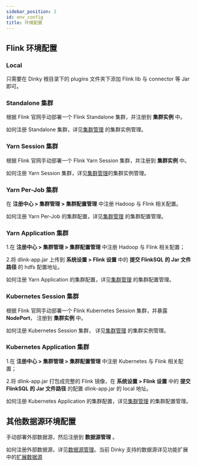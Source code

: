 ```yaml
---
sidebar_position: 2
id: env_config
title: 环境配置
---
```





## Flink 环境配置

### Local

只需要在 Dinky 根目录下的 plugins 文件夹下添加 Flink lib 与 connector 等 Jar 即可。

### Standalone 集群

根据 Flink 官网手动部署一个 Flink Standalone 集群，并注册到 **集群实例** 中。

如何注册 Standalone 集群，详见[集群管理](../../register_center/cluster_manage) 的集群实例管理。

### Yarn Session 集群

根据 Flink 官网手动部署一个 Flink Yarn Session 集群，并注册到 **集群实例** 中。

如何注册 Yarn Session 集群，详见[集群管理](../../register_center/cluster_manage)的集群实例管理。

### Yarn Per-Job 集群

在 **注册中心 > 集群管理 > 集群配置管理** 中注册 Hadoop 与 Flink 相关配置。

如何注册 Yarn Per-Job 的集群配置，详见[集群管理](../../register_center/cluster_manage) 的集群配置管理。

### Yarn Application 集群

1.在 **注册中心 > 集群管理 > 集群配置管理** 中注册 Hadoop 与 Flink 相关配置；

2.将 dlink-app.jar 上传到 **系统设置 > Flink 设置** 中的 **提交 FlinkSQL 的 Jar 文件路径** 的 hdfs 配置地址。

如何注册 Yarn Application 的集群配置，详见[集群管理](../../register_center/cluster_manage) 的集群配置管理。

### Kubernetes Session 集群

根据 Flink 官网手动部署一个 Flink Kubernetes Session 集群，并暴露 **NodePort**， 注册到 **集群实例** 中。

如何注册 Kubernetes Session 集群， 详见[集群管理](../../register_center/cluster_manage) 的集群实例管理。

### Kubernetes Application 集群

1.在 **注册中心 > 集群管理 > 集群配置管理** 中注册 Kubernetes 与 Flink 相关配置；

2.将 dlink-app.jar 打包成完整的 Flink 镜像，在 **系统设置 > Flink 设置** 中的 **提交 FlinkSQL 的 Jar 文件路径** 的配置 dlink-app.jar 的 local 地址。

如何注册 Kubernetes Application 的集群配置，详见[集群管理](../../register_center/cluster_manage) 的集群配置管理。

## 其他数据源环境配置

手动部署外部数据源，然后注册到 **数据源管理** 。

如何注册外部数据源，详见[数据源管理](../../register_center/datasource_manage)。当前 Dinky 支持的数据源详见功能扩展中的[扩展数据源](../../../extend/function_expansion/datasource)